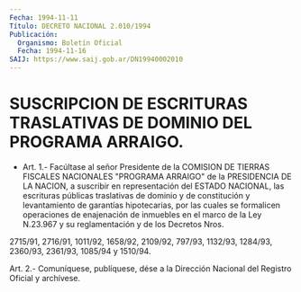 ```yaml
---
Fecha: 1994-11-11
Título: DECRETO NACIONAL 2.010/1994
Publicación:
  Organismo: Boletín Oficial
  Fecha: 1994-11-16
SAIJ: https://www.saij.gob.ar/DN19940002010
---
```

# SUSCRIPCION DE ESCRITURAS TRASLATIVAS DE DOMINIO DEL PROGRAMA ARRAIGO.

<a id="1"></a>
* Art.  1.-  Facúltase  al  señor  Presidente  de la COMISION DE TIERRAS FISCALES NACIONALES "PROGRAMA ARRAIGO" de la PRESIDENCIA DE LA NACION, a suscribir  en  representación  del ESTADO NACIONAL, las escrituras públicas traslativas de dominio y de constitución y levantamiento de garantías hipotecarias, por las cuales se formalicen  operaciones de enajenación de inmuebles en el marco de la  Ley  N.23.967  y su reglamentación  y  de  los  Decretos  Nros.

2715/91,  2716/91,  1011/92,  1658/92,  2109/92,  797/93,  1132/93, 1284/93, 2360/93, 2361/93, 1085/94 y 1510/94.

<a id="2"></a>
Art. 2.- Comuníquese, publíquese, dése a la Dirección Nacional del Registro Oficial y archívese.